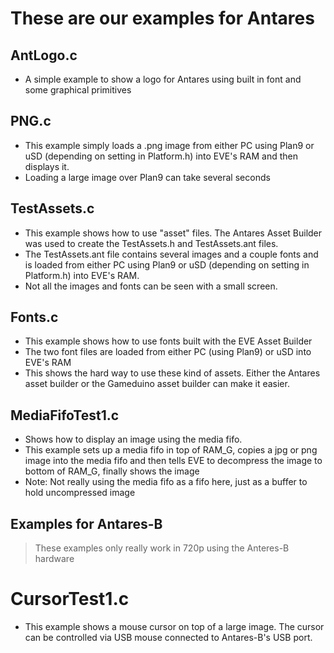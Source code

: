 # These are our examples for Antares

## AntLogo.c
- A simple example to show a logo for Antares using built in font and some graphical primitives
## PNG.c
- This example simply loads a .png image from either PC using Plan9 or uSD (depending on setting in Platform.h) into EVE's RAM and then displays it.
- Loading a large image over Plan9 can take several seconds
## TestAssets.c
- This example shows how to use "asset" files.  The Antares Asset Builder was used to create the TestAssets.h and TestAssets.ant files.  
- The TestAssets.ant file contains several images and a couple fonts and is loaded from either PC using Plan9 or uSD (depending on setting in Platform.h) into EVE's RAM.
- Not all the images and fonts can be seen with a small screen.
## Fonts.c
- This example shows how to use fonts built with the EVE Asset Builder
- The two font files are loaded from either PC (using Plan9) or uSD into EVE's RAM
- This shows the hard way to use these kind of assets.  Either the Antares asset builder or the Gameduino asset builder can make it easier. 
## MediaFifoTest1.c  
- Shows how to display an image using the media fifo.
- This example sets up a media fifo in top of RAM_G, copies a jpg or png image into the media fifo and then tells EVE to decompress the image to bottom of RAM_G, finally shows the image
- Note:  Not really using the media fifo as a fifo here, just as a buffer to hold uncompressed image

## Examples for Antares-B
> These examples only really work in 720p using the Anteres-B hardware

# CursorTest1.c
- This example shows a mouse cursor on top of a large image.  The cursor can be controlled via USB mouse connected to Antares-B's USB port.

